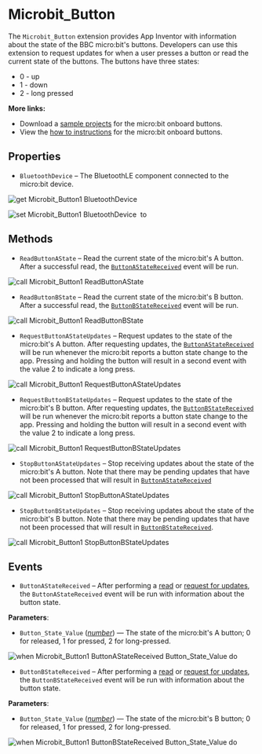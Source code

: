 # Microbit\_Button

The <code>Microbit_Button</code> extension provides App Inventor with information about the state of the BBC micro:bit's buttons. Developers can use this extension to request updates for when a user presses a button or read the current state of the buttons. The buttons have three states:<br>
<ul><li>0 - up</li><li>1 - down</li><li>2 - long pressed</li></ul>

<strong>More links:</strong><ul><li>Download a <a href='http://iot.appinventor.mit.edu/assets/samples/MicrobitButton.aia' target='_blank'>sample projects</a> for the micro:bit onboard buttons.</li><li>View the <a href='http://iot.appinventor.mit.edu/assets/howtos/MIT_App_Inventor_Microbit_Button.pdf' target='_blank'>how to instructions</a> for the micro:bit onboard buttons.</li></ul>

## Properties

+ <a name="BluetoothDevice"></a>`BluetoothDevice` – The BluetoothLE component connected to the micro:bit device.


![get Microbit_Button1 BluetoothDevice ](blocks/Microbit_Button.BluetoothDevice_getter.svg)


![set Microbit_Button1 BluetoothDevice  to](blocks/Microbit_Button.BluetoothDevice_setter.svg)

## Methods

+ <a name="ReadButtonAState"></a>`ReadButtonAState` – Read the current state of the micro:bit's A button. After a successful read, the
 <a href="#ButtonAStateReceived"><code>ButtonAStateReceived</code></a> event will be run.

![call Microbit_Button1 ReadButtonAState](blocks/Microbit_Button.ReadButtonAState.svg)

+ <a name="ReadButtonBState"></a>`ReadButtonBState` – Read the current state of the micro:bit's B button. After a successful read, the
 <a href="#ButtonBStateReceived"><code>ButtonBStateReceived</code></a> event will be run.

![call Microbit_Button1 ReadButtonBState](blocks/Microbit_Button.ReadButtonBState.svg)

+ <a name="RequestButtonAStateUpdates"></a>`RequestButtonAStateUpdates` – Request updates to the state of the micro:bit's A button. After requesting updates, the
 <a href="#ButtonAStateReceived"><code>ButtonAStateReceived</code></a> will be run whenever
 the micro:bit reports a button state change to the app. Pressing and holding the button
 will result in a second event with the value 2 to indicate a long press.

![call Microbit_Button1 RequestButtonAStateUpdates](blocks/Microbit_Button.RequestButtonAStateUpdates.svg)

+ <a name="RequestButtonBStateUpdates"></a>`RequestButtonBStateUpdates` – Request updates to the state of the micro:bit's B button. After requesting updates, the
 <a href="#ButtonBStateReceived"><code>ButtonBStateReceived</code></a> will be run whenever
 the micro:bit reports a button state change to the app. Pressing and holding the button will
 result in a second event with the value 2 to indicate a long press.

![call Microbit_Button1 RequestButtonBStateUpdates](blocks/Microbit_Button.RequestButtonBStateUpdates.svg)

+ <a name="StopButtonAStateUpdates"></a>`StopButtonAStateUpdates` – Stop receiving updates about the state of the micro:bit's A button. Note that there may
 be pending updates that have not been processed that will result in
 <a href="#ButtonAStateReceived"><code>ButtonAStateReceived</code></a>

![call Microbit_Button1 StopButtonAStateUpdates](blocks/Microbit_Button.StopButtonAStateUpdates.svg)

+ <a name="StopButtonBStateUpdates"></a>`StopButtonBStateUpdates` – Stop receiving updates about the state of the micro:bit's B button. Note that there may be
 pending updates that have not been processed that will result in
 <a href="#ButtonBStateReceived"><code>ButtonBStateReceived</code></a>.

![call Microbit_Button1 StopButtonBStateUpdates](blocks/Microbit_Button.StopButtonBStateUpdates.svg)

## Events

+ <a name="ButtonAStateReceived"></a>`ButtonAStateReceived` – After performing a <a href="#ReadButtonAState">read</a> or
 <a href="#RequestButtonAStateUpdates">request for updates</a>, the
 <code>ButtonAStateReceived</code> event will be run with information about the button state.

 __Parameters__:

   + <code>Button_State_Value</code> (<a href="http://appinventor.mit.edu/explore/ai2/support/blocks/math.html#number">_number_</a>) &mdash; The state of the micro:bit's A button; 0 for released, 1 for pressed, 2 for long-pressed.

![when Microbit_Button1 ButtonAStateReceived Button_State_Value do](blocks/Microbit_Button.ButtonAStateReceived.svg)

+ <a name="ButtonBStateReceived"></a>`ButtonBStateReceived` – After performing a <a href="#ReadButtonBState">read</a> or
 <a href="#RequestButtonBStateUpdates">request for updates</a>, the
 <code>ButtonBStateReceived</code> event will be run with information about the button state.

 __Parameters__:

   + <code>Button_State_Value</code> (<a href="http://appinventor.mit.edu/explore/ai2/support/blocks/math.html#number">_number_</a>) &mdash; The state of the micro:bit's B button; 0 for released, 1 for pressed, 2 for long-pressed.

![when Microbit_Button1 ButtonBStateReceived Button_State_Value do](blocks/Microbit_Button.ButtonBStateReceived.svg)



